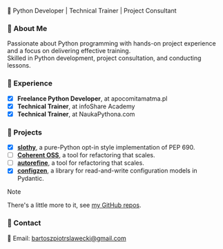 🚀 Python Developer | Technical Trainer | Project Consultant

### 🔹 About Me
Passionate about Python programming with hands-on project experience and a focus on delivering effective training.<br>
Skilled in Python development, project consultation, and conducting lessons.

### 🔹 Experience
- [x] **Freelance Python Developer**, at apocomitamatma.pl
- [x] **Technical Trainer**, at infoShare Academy
- [x] **Technical Trainer**, at NaukaPythona.com

### 🔹 Projects
- [x] [**slothy**](https://github.com/bswck/slothy), a pure-Python opt-in style implementation of PEP 690.
- [ ] [**Coherent OSS**](https://github.com/bswck/autorefine), a tool for refactoring that scales.
- [ ] [**autorefine**](https://github.com/bswck/autorefine), a tool for refactoring that scales.
- [x] [**configzen**](https://github.com/bswck/autorefine), a library for read-and-write configuration models in Pydantic.

> [!Note]
> There's a little more to it, see [my GitHub repos](https://github.com/bswck?tab=repositories).

### 🔹 Contact
📧 Email: bartoszpiotrslawecki@gmail.com
